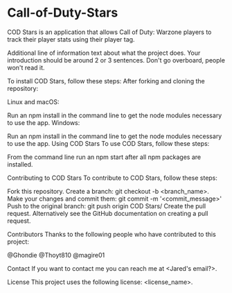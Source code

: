 # Call-of-Duty-Stars
COD Stars is an application that allows Call of Duty: Warzone players to track their player stats using their player tag.

Additional line of information text about what the project does. Your introduction should be around 2 or 3 sentences. Don't go overboard, people won't read it.


To install COD Stars, follow these steps:
After forking and cloning the repository:

Linux and macOS:

Run an npm install in the command line to get the node modules necessary to use the app.
Windows:

Run an npm install in the command line to get the node modules necessary to use the app.
Using COD Stars
To use COD Stars, follow these steps:


From the command line run an npm start after all npm packages are installed.

Contributing to COD Stars
To contribute to COD Stars, follow these steps:

Fork this repository.
Create a branch: git checkout -b <branch_name>.
Make your changes and commit them: git commit -m '<commit_message>'
Push to the original branch: git push origin COD Stars/<location>
Create the pull request.
Alternatively see the GitHub documentation on creating a pull request.

Contributors
Thanks to the following people who have contributed to this project:

@Ghondie
@Thoyt810
@magire01

Contact
If you want to contact me you can reach me at <Jared's email?>.

License
This project uses the following license: <license_name>.